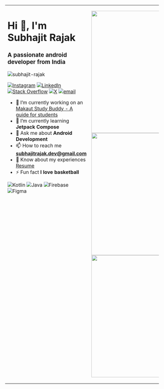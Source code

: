 <table>
<tr>
<td valign="top">

<h1 align="left">Hi 👋, I'm Subhajit Rajak</h1>

<h3 align="left">A passionate android developer from India</h3>

<p align="left"> 
  <img src="https://komarev.com/ghpvc/?username=subhajit-rajak&label=Profile%20views&color=0e75b6&style=flat" alt="subhajit-rajak" /> 
  
  [![Instagram](https://img.shields.io/badge/Instagram-%23E4405F.svg?logo=Instagram&logoColor=white)](https://instagram.com/ssubhajiit) 
  [![LinkedIn](https://img.shields.io/badge/LinkedIn-%230077B5.svg?logo=linkedin&logoColor=white)](https://linkedin.com/in/subhajit-rajak) 
  [![Stack Overflow](https://img.shields.io/badge/-Stackoverflow-FE7A16?logo=stack-overflow&logoColor=white)](https://stackoverflow.com/users/27191162) 
  [![X](https://img.shields.io/badge/X-black.svg?logo=X&logoColor=white)](https://x.com/subhajitrajak0) 
  [![email](https://img.shields.io/badge/Email-D14836?logo=gmail&logoColor=white)](mailto:subhajitrajak.dev@gmail.com) 
</p>

- 🔭 I’m currently working on an [Makaut Study Buddy - A guide for students](https://github.com/subhajit-rajak/makaut-study-buddy)  
- 🌱 I’m currently learning **Jetpack Compose**  
- 💬 Ask me about **Android Development**  
- 📫 How to reach me **subhajitrajak.dev@gmail.com**  
- 📄 Know about my experiences [Resume](https://drive.google.com/file/d/1D2niFa1y9zKclHixG_n_mwWrZbYxpfaA/view?usp=sharing)  
- ⚡ Fun fact **I love basketball**  

![Kotlin](https://img.shields.io/badge/kotlin-%237F52FF.svg?style=for-the-badge&logo=kotlin&logoColor=white) 
![Java](https://img.shields.io/badge/java-%23ED8B00.svg?style=for-the-badge&logo=openjdk&logoColor=white) 
![Firebase](https://img.shields.io/badge/firebase-%23039BE5.svg?style=for-the-badge&logo=firebase) 
![Figma](https://img.shields.io/badge/figma-%23F24E1E.svg?style=for-the-badge&logo=figma&logoColor=white)

</td>

<td valign="top">

<p align="right">
  <img width="400" src="https://github-readme-stats.vercel.app/api?username=subhajit-rajak&theme=default&hide_border=false&include_all_commits=false&count_private=false">
  <br/>
  <img width="400" src="https://nirzak-streak-stats.vercel.app/?user=subhajit-rajak&theme=default&hide_border=false">
  <br/>
  <img width="400" src="https://github-readme-stats.vercel.app/api/top-langs/?username=subhajit-rajak&theme=default&hide_border=false&include_all_commits=false&count_private=false&layout=compact">
</p>

</td>
</tr>
</table>
